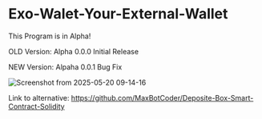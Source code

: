 # Exo-Walet-Your-External-Wallet
This Program is in Alpha!

OLD Version: Alpha 0.0.0 Initial Release

NEW Version: Alpaha 0.0.1 Bug Fix

![Screenshot from 2025-05-20 09-14-16](https://github.com/user-attachments/assets/0b6acd42-1761-4f48-a6d4-cc85be458879)

Link to alternative: https://github.com/MaxBotCoder/Deposite-Box-Smart-Contract-Solidity
